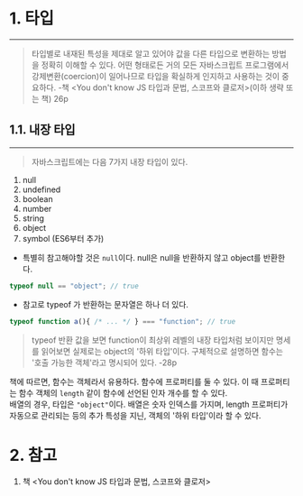 # 1. 타입

---

> 타입별로 내재된 특성을 제대로 알고 있어야 값을 다른 타입으로 변환하는 방법을 정확히 이해할 수 있다. 어떤 형태로든 거의 모든 자바스크립트 프로그램에서 강제변환(coercion)이 일어나므로 타입을 확실하게 인지하고 사용하는 것이 중요하다. -책 <You don't know JS 타입과 문법, 스코프와 클로저>(이하 생략 또는 책) 26p

## 1.1. 내장 타입

---

> 자바스크립트에는 다음 7가지 내장 타입이 있다.

1. null
2. undefined
3. boolean
4. number
5. string
6. object
7. symbol (ES6부터 추가)
 
- 특별히 참고해야할 것은 `null`이다. null은 null을 반환하지 않고 object를 반환한다.

```javascript
typeof null == "object"; // true
```

- 참고로 typeof 가 반환하는 문자열은 하나 더 있다.

```javascript
typeof function a(){ /* ... */ } === "function"; // true
```
> typeof 반환 값을 보면 function이 최상위 레벨의 내장 타입처럼 보이지만 명세를 읽어보면 실제로는 object의 '하위 타입'이다. 구체적으로 설명하면 함수는 '호출 가능한 객체'라고 명시되어 있다. -28p

책에 따르면, 함수는 객체라서 유용하다. 함수에 프로퍼티를 둘 수 있다. 이 때 프로퍼티는 함수 객체의 `length` 같이 함수에 선언된 인자 개수를 할 수 있다.  
배열의 경우, 타입은 `"object"`이다. 배열은 숫자 인덱스를 가지며, length 프로퍼티가 자동으로 관리되는 등의 추가 특성을 지닌, 객체의 '하위 타입'이라 할 수 있다.





# 2. 참고
1. 책 <You don't know JS 타입과 문법, 스코프와 클로저>